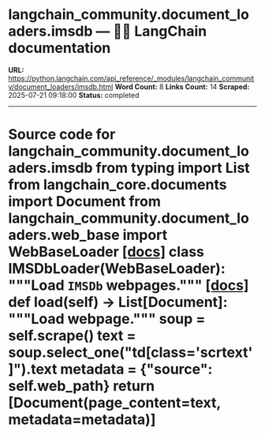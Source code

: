 # langchain_community.document_loaders.imsdb — 🦜🔗 LangChain  documentation

**URL:** https://python.langchain.com/api_reference/_modules/langchain_community/document_loaders/imsdb.html
**Word Count:** 8
**Links Count:** 14
**Scraped:** 2025-07-21 09:18:00
**Status:** completed

---

# Source code for langchain\_community.document\_loaders.imsdb               from typing import List          from langchain_core.documents import Document          from langchain_community.document_loaders.web_base import WebBaseLoader                              [[docs]](https://python.langchain.com/api_reference/community/document_loaders/langchain_community.document_loaders.imsdb.IMSDbLoader.html#langchain_community.document_loaders.imsdb.IMSDbLoader)     class IMSDbLoader(WebBaseLoader):         """Load `IMSDb` webpages."""                         [[docs]](https://python.langchain.com/api_reference/community/document_loaders/langchain_community.document_loaders.imsdb.IMSDbLoader.html#langchain_community.document_loaders.imsdb.IMSDbLoader.load)         def load(self) -> List[Document]:             """Load webpage."""             soup = self.scrape()             text = soup.select_one("td[class='scrtext']").text             metadata = {"source": self.web_path}             return [Document(page_content=text, metadata=metadata)]